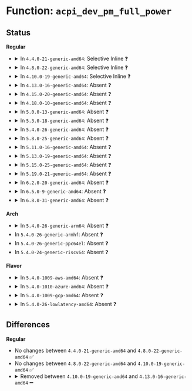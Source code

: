 # Function: <code>acpi_dev_pm_full_power</code>

## Status
<b>Regular</b>
<ul>
<li>
<details>
<summary>In <code>4.4.0-21-generic-amd64</code>: Selective Inline ❓</summary>

```c
int acpi_dev_pm_full_power(struct acpi_device * adev)
```

```json
{
  "name": "acpi_dev_pm_full_power",
  "collision_type": "Unique Static",
  "inline_type": "Selective",
  "funcs": [
    {
      "addr": 18446744071583551927,
      "name": "acpi_dev_pm_full_power",
      "external": false,
      "loc": "drivers/acpi/device_pm.c:791",
      "file": "drivers/acpi/device_pm.c",
      "inline": "not declared, inlined",
      "caller_inline": [],
      "caller_func": [
        "drivers/acpi/device_pm.c:acpi_dev_runtime_resume",
        "drivers/acpi/device_pm.c:acpi_dev_resume_early",
        "drivers/acpi/device_pm.c:acpi_dev_pm_attach"
      ]
    }
  ],
  "symbols": [
    {
      "addr": 18446744071583551927,
      "name": "acpi_dev_pm_full_power",
      "section": ".text",
      "bind": "STB_LOCAL",
      "size": 27
    }
  ]
}
```
</details>
</li>
<li>
<details>
<summary>In <code>4.8.0-22-generic-amd64</code>: Selective Inline ❓</summary>

```c
int acpi_dev_pm_full_power(struct acpi_device * adev)
```

```json
{
  "name": "acpi_dev_pm_full_power",
  "collision_type": "Unique Static",
  "inline_type": "Selective",
  "funcs": [
    {
      "addr": 18446744071583873381,
      "name": "acpi_dev_pm_full_power",
      "external": false,
      "loc": "drivers/acpi/device_pm.c:793",
      "file": "drivers/acpi/device_pm.c",
      "inline": "not declared, inlined",
      "caller_inline": [],
      "caller_func": [
        "drivers/acpi/device_pm.c:acpi_dev_pm_attach",
        "drivers/acpi/device_pm.c:acpi_dev_resume_early",
        "drivers/acpi/device_pm.c:acpi_dev_runtime_resume"
      ]
    }
  ],
  "symbols": [
    {
      "addr": 18446744071583873381,
      "name": "acpi_dev_pm_full_power",
      "section": ".text",
      "bind": "STB_LOCAL",
      "size": 27
    }
  ]
}
```
</details>
</li>
<li>
<details>
<summary>In <code>4.10.0-19-generic-amd64</code>: Selective Inline ❓</summary>

```c
int acpi_dev_pm_full_power(struct acpi_device * adev)
```

```json
{
  "name": "acpi_dev_pm_full_power",
  "collision_type": "Unique Static",
  "inline_type": "Selective",
  "funcs": [
    {
      "addr": 18446744071584012435,
      "name": "acpi_dev_pm_full_power",
      "external": false,
      "loc": "drivers/acpi/device_pm.c:793",
      "file": "drivers/acpi/device_pm.c",
      "inline": "not declared, inlined",
      "caller_inline": [],
      "caller_func": [
        "drivers/acpi/device_pm.c:acpi_dev_pm_attach",
        "drivers/acpi/device_pm.c:acpi_dev_resume_early",
        "drivers/acpi/device_pm.c:acpi_dev_runtime_resume"
      ]
    }
  ],
  "symbols": [
    {
      "addr": 18446744071584012435,
      "name": "acpi_dev_pm_full_power",
      "section": ".text",
      "bind": "STB_LOCAL",
      "size": 27
    }
  ]
}
```
</details>
</li>
<li>
<details>
<summary>In <code>4.13.0-16-generic-amd64</code>: Absent ❓</summary>

```json
{
  "name": "acpi_dev_pm_full_power",
  "collision_type": "Unique Static",
  "inline_type": "Full",
  "funcs": [
    {
      "addr": 18446744071584065805,
      "name": "acpi_dev_pm_full_power",
      "external": false,
      "loc": "drivers/acpi/device_pm.c:777",
      "file": "drivers/acpi/device_pm.c",
      "inline": "not declared, inlined",
      "caller_inline": [
        "drivers/acpi/device_pm.c:acpi_dev_pm_attach",
        "drivers/acpi/device_pm.c:acpi_dev_resume_early",
        "drivers/acpi/device_pm.c:acpi_dev_runtime_resume"
      ],
      "caller_func": []
    }
  ],
  "symbols": []
}
```
</details>
</li>
<li>
<details>
<summary>In <code>4.15.0-20-generic-amd64</code>: Absent ❓</summary>

```json
{
  "name": "acpi_dev_pm_full_power",
  "collision_type": "Unique Static",
  "inline_type": "Full",
  "funcs": [
    {
      "addr": 18446744071584335198,
      "name": "acpi_dev_pm_full_power",
      "external": false,
      "loc": "drivers/acpi/device_pm.c:855",
      "file": "drivers/acpi/device_pm.c",
      "inline": "not declared, inlined",
      "caller_inline": [
        "drivers/acpi/device_pm.c:acpi_dev_pm_attach",
        "drivers/acpi/device_pm.c:acpi_dev_resume"
      ],
      "caller_func": []
    }
  ],
  "symbols": []
}
```
</details>
</li>
<li>
<details>
<summary>In <code>4.18.0-10-generic-amd64</code>: Absent ❓</summary>

```json
{
  "name": "acpi_dev_pm_full_power",
  "collision_type": "Unique Static",
  "inline_type": "Full",
  "funcs": [
    {
      "addr": 18446744071584556039,
      "name": "acpi_dev_pm_full_power",
      "external": false,
      "loc": "drivers/acpi/device_pm.c:855",
      "file": "drivers/acpi/device_pm.c",
      "inline": "not declared, inlined",
      "caller_inline": [
        "drivers/acpi/device_pm.c:acpi_dev_pm_attach",
        "drivers/acpi/device_pm.c:acpi_dev_resume"
      ],
      "caller_func": []
    }
  ],
  "symbols": []
}
```
</details>
</li>
<li>
<details>
<summary>In <code>5.0.0-13-generic-amd64</code>: Absent ❓</summary>

```json
{
  "name": "acpi_dev_pm_full_power",
  "collision_type": "Unique Static",
  "inline_type": "Full",
  "funcs": [
    {
      "addr": 18446744071584653799,
      "name": "acpi_dev_pm_full_power",
      "external": false,
      "loc": "drivers/acpi/device_pm.c:856",
      "file": "drivers/acpi/device_pm.c",
      "inline": "not declared, inlined",
      "caller_inline": [
        "drivers/acpi/device_pm.c:acpi_dev_pm_attach",
        "drivers/acpi/device_pm.c:acpi_dev_pm_attach",
        "drivers/acpi/device_pm.c:acpi_dev_resume",
        "drivers/acpi/device_pm.c:acpi_dev_resume"
      ],
      "caller_func": []
    }
  ],
  "symbols": []
}
```
</details>
</li>
<li>
<details>
<summary>In <code>5.3.0-18-generic-amd64</code>: Absent ❓</summary>

```json
{
  "name": "acpi_dev_pm_full_power",
  "collision_type": "Unique Static",
  "inline_type": "Full",
  "funcs": [
    {
      "addr": 18446744071584853191,
      "name": "acpi_dev_pm_full_power",
      "external": false,
      "loc": "drivers/acpi/device_pm.c:900",
      "file": "drivers/acpi/device_pm.c",
      "inline": "not declared, inlined",
      "caller_inline": [
        "drivers/acpi/device_pm.c:acpi_dev_pm_attach",
        "drivers/acpi/device_pm.c:acpi_dev_pm_attach",
        "drivers/acpi/device_pm.c:acpi_dev_resume",
        "drivers/acpi/device_pm.c:acpi_dev_resume"
      ],
      "caller_func": []
    }
  ],
  "symbols": []
}
```
</details>
</li>
<li>
<details>
<summary>In <code>5.4.0-26-generic-amd64</code>: Absent ❓</summary>

```json
{
  "name": "acpi_dev_pm_full_power",
  "collision_type": "Unique Static",
  "inline_type": "Full",
  "funcs": [
    {
      "addr": 18446744071584989077,
      "name": "acpi_dev_pm_full_power",
      "external": false,
      "loc": "drivers/acpi/device_pm.c:905",
      "file": "drivers/acpi/device_pm.c",
      "inline": "not declared, inlined",
      "caller_inline": [
        "drivers/acpi/device_pm.c:acpi_dev_pm_attach",
        "drivers/acpi/device_pm.c:acpi_dev_pm_attach",
        "drivers/acpi/device_pm.c:acpi_dev_resume",
        "drivers/acpi/device_pm.c:acpi_dev_resume"
      ],
      "caller_func": []
    }
  ],
  "symbols": []
}
```
</details>
</li>
<li>
<details>
<summary>In <code>5.8.0-25-generic-amd64</code>: Absent ❓</summary>

```json
{
  "name": "acpi_dev_pm_full_power",
  "collision_type": "Unique Static",
  "inline_type": "Full",
  "funcs": [
    {
      "addr": 18446744071585688357,
      "name": "acpi_dev_pm_full_power",
      "external": false,
      "loc": "drivers/acpi/device_pm.c:905",
      "file": "drivers/acpi/device_pm.c",
      "inline": "not declared, inlined",
      "caller_inline": [
        "drivers/acpi/device_pm.c:acpi_dev_pm_attach",
        "drivers/acpi/device_pm.c:acpi_dev_pm_attach",
        "drivers/acpi/device_pm.c:acpi_dev_resume",
        "drivers/acpi/device_pm.c:acpi_dev_resume"
      ],
      "caller_func": []
    }
  ],
  "symbols": []
}
```
</details>
</li>
<li>
<details>
<summary>In <code>5.11.0-16-generic-amd64</code>: Absent ❓</summary>

```json
{
  "name": "acpi_dev_pm_full_power",
  "collision_type": "Unique Static",
  "inline_type": "Full",
  "funcs": [
    {
      "addr": 18446744071585810645,
      "name": "acpi_dev_pm_full_power",
      "external": false,
      "loc": "drivers/acpi/device_pm.c:901",
      "file": "drivers/acpi/device_pm.c",
      "inline": "not declared, inlined",
      "caller_inline": [
        "drivers/acpi/device_pm.c:acpi_dev_pm_attach",
        "drivers/acpi/device_pm.c:acpi_dev_pm_attach",
        "drivers/acpi/device_pm.c:acpi_dev_resume",
        "drivers/acpi/device_pm.c:acpi_dev_resume"
      ],
      "caller_func": []
    }
  ],
  "symbols": []
}
```
</details>
</li>
<li>
<details>
<summary>In <code>5.13.0-19-generic-amd64</code>: Absent ❓</summary>

```json
{
  "name": "acpi_dev_pm_full_power",
  "collision_type": "Unique Static",
  "inline_type": "Full",
  "funcs": [
    {
      "addr": 18446744071585691221,
      "name": "acpi_dev_pm_full_power",
      "external": false,
      "loc": "drivers/acpi/device_pm.c:898",
      "file": "drivers/acpi/device_pm.c",
      "inline": "not declared, inlined",
      "caller_inline": [
        "drivers/acpi/device_pm.c:acpi_dev_pm_attach",
        "drivers/acpi/device_pm.c:acpi_dev_pm_attach",
        "drivers/acpi/device_pm.c:acpi_dev_resume",
        "drivers/acpi/device_pm.c:acpi_dev_resume"
      ],
      "caller_func": []
    }
  ],
  "symbols": []
}
```
</details>
</li>
<li>
<details>
<summary>In <code>5.15.0-25-generic-amd64</code>: Absent ❓</summary>

```json
{
  "name": "acpi_dev_pm_full_power",
  "collision_type": "Unique Static",
  "inline_type": "Full",
  "funcs": [
    {
      "addr": 18446744071586171605,
      "name": "acpi_dev_pm_full_power",
      "external": false,
      "loc": "drivers/acpi/device_pm.c:898",
      "file": "drivers/acpi/device_pm.c",
      "inline": "not declared, inlined",
      "caller_inline": [
        "drivers/acpi/device_pm.c:acpi_dev_pm_attach",
        "drivers/acpi/device_pm.c:acpi_dev_pm_attach",
        "drivers/acpi/device_pm.c:acpi_dev_resume",
        "drivers/acpi/device_pm.c:acpi_dev_resume"
      ],
      "caller_func": []
    }
  ],
  "symbols": []
}
```
</details>
</li>
<li>
<details>
<summary>In <code>5.19.0-21-generic-amd64</code>: Absent ❓</summary>

```json
{
  "name": "acpi_dev_pm_full_power",
  "collision_type": "Unique Static",
  "inline_type": "Full",
  "funcs": [
    {
      "addr": 18446744071587406345,
      "name": "acpi_dev_pm_full_power",
      "external": false,
      "loc": "drivers/acpi/device_pm.c:924",
      "file": "drivers/acpi/device_pm.c",
      "inline": "not declared, inlined",
      "caller_inline": [
        "drivers/acpi/device_pm.c:acpi_dev_pm_attach",
        "drivers/acpi/device_pm.c:acpi_dev_pm_attach",
        "drivers/acpi/device_pm.c:acpi_dev_resume",
        "drivers/acpi/device_pm.c:acpi_dev_resume"
      ],
      "caller_func": []
    }
  ],
  "symbols": []
}
```
</details>
</li>
<li>
<details>
<summary>In <code>6.2.0-20-generic-amd64</code>: Absent ❓</summary>

```json
{
  "name": "acpi_dev_pm_full_power",
  "collision_type": "Unique Static",
  "inline_type": "Full",
  "funcs": [
    {
      "addr": 18446744071588661001,
      "name": "acpi_dev_pm_full_power",
      "external": false,
      "loc": "drivers/acpi/device_pm.c:986",
      "file": "drivers/acpi/device_pm.c",
      "inline": "not declared, inlined",
      "caller_inline": [
        "drivers/acpi/device_pm.c:acpi_dev_pm_attach",
        "drivers/acpi/device_pm.c:acpi_dev_pm_attach",
        "drivers/acpi/device_pm.c:acpi_dev_resume",
        "drivers/acpi/device_pm.c:acpi_dev_resume"
      ],
      "caller_func": []
    }
  ],
  "symbols": []
}
```
</details>
</li>
<li>
<details>
<summary>In <code>6.5.0-9-generic-amd64</code>: Absent ❓</summary>

```json
{
  "name": "acpi_dev_pm_full_power",
  "collision_type": "Unique Static",
  "inline_type": "Full",
  "funcs": [
    {
      "addr": 18446744071588948985,
      "name": "acpi_dev_pm_full_power",
      "external": false,
      "loc": "drivers/acpi/device_pm.c:986",
      "file": "drivers/acpi/device_pm.c",
      "inline": "not declared, inlined",
      "caller_inline": [
        "drivers/acpi/device_pm.c:acpi_dev_pm_attach",
        "drivers/acpi/device_pm.c:acpi_dev_pm_attach",
        "drivers/acpi/device_pm.c:acpi_dev_resume",
        "drivers/acpi/device_pm.c:acpi_dev_resume"
      ],
      "caller_func": []
    }
  ],
  "symbols": []
}
```
</details>
</li>
<li>
<details>
<summary>In <code>6.8.0-31-generic-amd64</code>: Absent ❓</summary>

```json
{
  "name": "acpi_dev_pm_full_power",
  "collision_type": "Unique Static",
  "inline_type": "Full",
  "funcs": [
    {
      "addr": 18446744071589245609,
      "name": "acpi_dev_pm_full_power",
      "external": false,
      "loc": "drivers/acpi/device_pm.c:999",
      "file": "drivers/acpi/device_pm.c",
      "inline": "not declared, inlined",
      "caller_inline": [
        "drivers/acpi/device_pm.c:acpi_dev_pm_attach",
        "drivers/acpi/device_pm.c:acpi_dev_pm_attach",
        "drivers/acpi/device_pm.c:acpi_dev_resume",
        "drivers/acpi/device_pm.c:acpi_dev_resume"
      ],
      "caller_func": []
    }
  ],
  "symbols": []
}
```
</details>
</li>
</ul>
<b>Arch</b>
<ul>
<li>
<details>
<summary>In <code>5.4.0-26-generic-arm64</code>: Absent ❓</summary>

```json
{
  "name": "acpi_dev_pm_full_power",
  "collision_type": "Unique Static",
  "inline_type": "Full",
  "funcs": [
    {
      "addr": 18446603336497397432,
      "name": "acpi_dev_pm_full_power",
      "external": false,
      "loc": "drivers/acpi/device_pm.c:905",
      "file": "drivers/acpi/device_pm.c",
      "inline": "not declared, inlined",
      "caller_inline": [
        "drivers/acpi/device_pm.c:acpi_dev_pm_attach",
        "drivers/acpi/device_pm.c:acpi_dev_pm_attach",
        "drivers/acpi/device_pm.c:acpi_dev_resume",
        "drivers/acpi/device_pm.c:acpi_dev_resume"
      ],
      "caller_func": []
    }
  ],
  "symbols": []
}
```
</details>
</li>
<li>
In <code>5.4.0-26-generic-armhf</code>: Absent ❓
</li>
<li>
In <code>5.4.0-26-generic-ppc64el</code>: Absent ❓
</li>
<li>
In <code>5.4.0-24-generic-riscv64</code>: Absent ❓
</li>
</ul>
<b>Flavor</b>
<ul>
<li>
<details>
<summary>In <code>5.4.0-1009-aws-amd64</code>: Absent ❓</summary>

```json
{
  "name": "acpi_dev_pm_full_power",
  "collision_type": "Unique Static",
  "inline_type": "Full",
  "funcs": [
    {
      "addr": 18446744071584933477,
      "name": "acpi_dev_pm_full_power",
      "external": false,
      "loc": "drivers/acpi/device_pm.c:905",
      "file": "drivers/acpi/device_pm.c",
      "inline": "not declared, inlined",
      "caller_inline": [
        "drivers/acpi/device_pm.c:acpi_dev_pm_attach",
        "drivers/acpi/device_pm.c:acpi_dev_pm_attach",
        "drivers/acpi/device_pm.c:acpi_dev_resume",
        "drivers/acpi/device_pm.c:acpi_dev_resume"
      ],
      "caller_func": []
    }
  ],
  "symbols": []
}
```
</details>
</li>
<li>
<details>
<summary>In <code>5.4.0-1010-azure-amd64</code>: Absent ❓</summary>

```json
{
  "name": "acpi_dev_pm_full_power",
  "collision_type": "Unique Static",
  "inline_type": "Full",
  "funcs": [
    {
      "addr": 18446744071584842277,
      "name": "acpi_dev_pm_full_power",
      "external": false,
      "loc": "drivers/acpi/device_pm.c:905",
      "file": "drivers/acpi/device_pm.c",
      "inline": "not declared, inlined",
      "caller_inline": [
        "drivers/acpi/device_pm.c:acpi_dev_pm_attach",
        "drivers/acpi/device_pm.c:acpi_dev_pm_attach",
        "drivers/acpi/device_pm.c:acpi_dev_resume",
        "drivers/acpi/device_pm.c:acpi_dev_resume"
      ],
      "caller_func": []
    }
  ],
  "symbols": []
}
```
</details>
</li>
<li>
<details>
<summary>In <code>5.4.0-1009-gcp-amd64</code>: Absent ❓</summary>

```json
{
  "name": "acpi_dev_pm_full_power",
  "collision_type": "Unique Static",
  "inline_type": "Full",
  "funcs": [
    {
      "addr": 18446744071584940661,
      "name": "acpi_dev_pm_full_power",
      "external": false,
      "loc": "drivers/acpi/device_pm.c:905",
      "file": "drivers/acpi/device_pm.c",
      "inline": "not declared, inlined",
      "caller_inline": [
        "drivers/acpi/device_pm.c:acpi_dev_pm_attach",
        "drivers/acpi/device_pm.c:acpi_dev_pm_attach",
        "drivers/acpi/device_pm.c:acpi_dev_resume",
        "drivers/acpi/device_pm.c:acpi_dev_resume"
      ],
      "caller_func": []
    }
  ],
  "symbols": []
}
```
</details>
</li>
<li>
<details>
<summary>In <code>5.4.0-26-lowlatency-amd64</code>: Absent ❓</summary>

```json
{
  "name": "acpi_dev_pm_full_power",
  "collision_type": "Unique Static",
  "inline_type": "Full",
  "funcs": [
    {
      "addr": 18446744071585046837,
      "name": "acpi_dev_pm_full_power",
      "external": false,
      "loc": "drivers/acpi/device_pm.c:905",
      "file": "drivers/acpi/device_pm.c",
      "inline": "not declared, inlined",
      "caller_inline": [
        "drivers/acpi/device_pm.c:acpi_dev_pm_attach",
        "drivers/acpi/device_pm.c:acpi_dev_pm_attach",
        "drivers/acpi/device_pm.c:acpi_dev_resume",
        "drivers/acpi/device_pm.c:acpi_dev_resume"
      ],
      "caller_func": []
    }
  ],
  "symbols": []
}
```
</details>
</li>
</ul>

## Differences
<b>Regular</b>
<ul>
<li>
No changes between <code>4.4.0-21-generic-amd64</code> and <code>4.8.0-22-generic-amd64</code> ✅
</li>
<li>
No changes between <code>4.8.0-22-generic-amd64</code> and <code>4.10.0-19-generic-amd64</code> ✅
</li>
<li>
<details>
<summary>Removed between <code>4.10.0-19-generic-amd64</code> and <code>4.13.0-16-generic-amd64</code> ➖</summary>

```c
int acpi_dev_pm_full_power(struct acpi_device * adev)
```
</details>
</li>
</ul>
